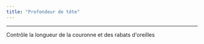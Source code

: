 ```yaml
---
title: "Profondeur de tête"
---
```


***

Contrôle la longueur de la couronne et des rabats d'oreilles




